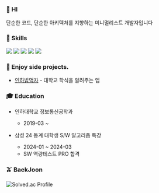 ### 👋 HI
단순한 코드, 단순한 아키텍처를 지향하는 미니멀리스트 개발자입니다

### 💪 Skills
<!-- #### Platforms & Languages -->

<p>
 <img src="https://img.shields.io/badge/c++-%2300599C.svg?style=for-the-badge&logo=c%2B%2B&logoColor=white">
 <img src="https://img.shields.io/badge/ros-%230A0FF9.svg?style=for-the-badge&logo=ros&logoColor=white">
 <img src="https://img.shields.io/badge/python-3670A0?style=for-the-badge&logo=python&logoColor=ffdd54">
 <img src="https://img.shields.io/badge/Flutter-%2302569B.svg?style=for-the-badge&logo=Flutter&logoColor=white">
 <img src="https://img.shields.io/badge/VIM-%2311AB00.svg?style=for-the-badge&logo=vim&logoColor=white">
</p>


### 🍕 Enjoy side projects.
 - [인하밥먹자](https://apps.apple.com/kr/app/%EC%9D%B8%ED%95%98%EB%B0%A5%EB%A8%B9%EC%9E%90/id6474684321) - 대학교 학식을 알려주는 앱

### 🎓 Education

 - 인하대학교 정보통신공학과
   - 2019-03 ~

 - 삼성 24 동계 대학생 S/W 알고리즘 특강
   - 2024-01 ~ 2024-03
   - SW 역량테스트 PRO 합격


<div align="">
  
<!-- ### My Streak
[![streak](https://github-readme-streak-stats.herokuapp.com/?user=mun9769&theme=blueberry_duo)](https://github.com/mun9769) 
### My Trophies
[![trophy](https://github-profile-trophy.vercel.app/?username=mun9769&theme=chalk&row=2&column=5&rank=-B,-C)](https://github.com/ryo-ma/github-profile-trophy) -->

### 🫒 BaekJoon
![Solved.ac Profile](http://mazassumnida.wtf/api/v2/generate_badge?boj=mun9769)

</div>


